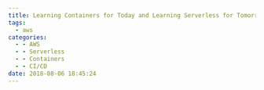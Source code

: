 ```yaml
---
title: Learning Containers for Today and Learning Serverless for Tomorrow
tags:
  - aws
categories:
  - - AWS
  - - Serverless
  - - Containers
  - - CI/CD
date: 2018-08-06 18:45:24
---
```

